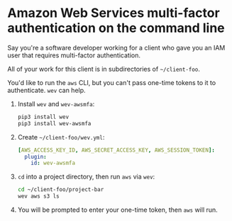 # Amazon Web Services multi-factor authentication on the command line

Say you're a software developer working for a client who gave you an IAM user that requires multi-factor authentication.

All of your work for this client is in subdirectories of `~/client-foo`.

You'd like to run the `aws` CLI, but you can't pass one-time tokens to it to authenticate. `wev` can help.

1. Install `wev` and `wev-awsmfa`:

    ```bash
    pip3 install wev
    pip3 install wev-awsmfa
    ```

1. Create `~/client-foo/wev.yml`:

    ```yaml
    [AWS_ACCESS_KEY_ID, AWS_SECRET_ACCESS_KEY, AWS_SESSION_TOKEN]:
      plugin:
        id: wev-awsmfa
    ```

1. `cd` into a project directory, then run `aws` via `wev`:

    ```bash
    cd ~/client-foo/project-bar
    wev aws s3 ls
    ```

1. You will be prompted to enter your one-time token, then `aws` will run.
